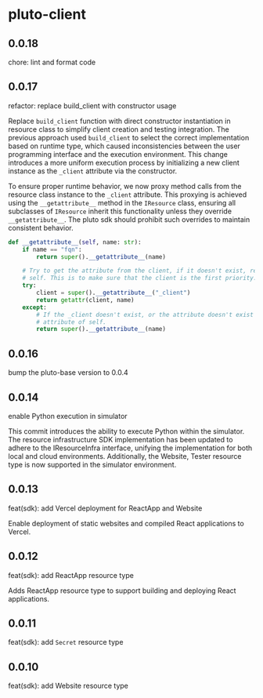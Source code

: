 # pluto-client

## 0.0.18

chore: lint and format code

## 0.0.17

refactor: replace build_client with constructor usage

Replace `build_client` function with direct constructor instantiation in resource class to simplify client creation and testing integration. The previous approach used `build_client` to select the correct implementation based on runtime type, which caused inconsistencies between the user programming interface and the execution environment. This change introduces a more uniform execution process by initializing a new client instance as the `_client` attribute via the constructor.

To ensure proper runtime behavior, we now proxy method calls from the resource class instance to the `_client` attribute. This proxying is achieved using the `__getattribute__` method in the `IResource` class, ensuring all subclasses of `IResource` inherit this functionality unless they override `__getattribute__`. The pluto sdk should prohibit such overrides to maintain consistent behavior.

```python
def __getattribute__(self, name: str):
    if name == "fqn":
        return super().__getattribute__(name)

    # Try to get the attribute from the client, if it doesn't exist, return the attribute of
    # self. This is to make sure that the client is the first priority.
    try:
        client = super().__getattribute__("_client")
        return getattr(client, name)
    except:
        # If the _client doesn't exist, or the attribute doesn't exist in the client, return the
        # attribute of self.
        return super().__getattribute__(name)
```

## 0.0.16

bump the pluto-base version to 0.0.4

## 0.0.14

enable Python execution in simulator

This commit introduces the ability to execute Python within the simulator. The resource infrastructure SDK implementation has been updated to adhere to the IResourceInfra interface, unifying the implementation for both local and cloud environments. Additionally, the Website, Tester resource type is now supported in the simulator environment.

## 0.0.13

feat(sdk): add Vercel deployment for ReactApp and Website

Enable deployment of static websites and compiled React applications to Vercel.

## 0.0.12

feat(sdk): add ReactApp resource type

Adds ReactApp resource type to support building and deploying React applications.

## 0.0.11

feat(sdk): add `Secret` resource type

## 0.0.10

feat(sdk): add Website resource type
